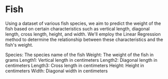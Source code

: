# Fish
Using a dataset of various fish species, we aim to predict the weight of the fish based on certain characteristics such as vertical length, diagonal length, cross length, height, and width. We'll employ the Linear Regression method to determine the relationship between these characteristics and the fish's weight.

Species: The species name of the fish
Weight: The weight of the fish in grams
Length1: Vertical length in centimeters
Length2: Diagonal length in centimeters
Length3: Cross length in centimeters
Height: Height in centimeters
Width: Diagonal width in centimeters

